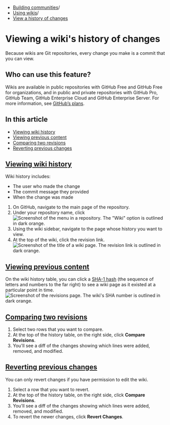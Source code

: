   * [Building communities](https://docs.github.com/en/communities "Building communities")/
  * [Using wikis](https://docs.github.com/en/communities/documenting-your-project-with-wikis "Using wikis")/
  * [View a history of changes](https://docs.github.com/en/communities/documenting-your-project-with-wikis/viewing-a-wikis-history-of-changes "View a history of changes")


# Viewing a wiki's history of changes
Because wikis are Git repositories, every change you make is a commit that you can view.
## Who can use this feature?
Wikis are available in public repositories with GitHub Free and GitHub Free for organizations, and in public and private repositories with GitHub Pro, GitHub Team, GitHub Enterprise Cloud and GitHub Enterprise Server. For more information, see [GitHub’s plans](https://docs.github.com/en/get-started/learning-about-github/githubs-plans).
## In this article
  * [Viewing wiki history](https://docs.github.com/en/communities/documenting-your-project-with-wikis/viewing-a-wikis-history-of-changes#viewing-wiki-history)
  * [Viewing previous content](https://docs.github.com/en/communities/documenting-your-project-with-wikis/viewing-a-wikis-history-of-changes#viewing-previous-content)
  * [Comparing two revisions](https://docs.github.com/en/communities/documenting-your-project-with-wikis/viewing-a-wikis-history-of-changes#comparing-two-revisions)
  * [Reverting previous changes](https://docs.github.com/en/communities/documenting-your-project-with-wikis/viewing-a-wikis-history-of-changes#reverting-previous-changes)


## [Viewing wiki history](https://docs.github.com/en/communities/documenting-your-project-with-wikis/viewing-a-wikis-history-of-changes#viewing-wiki-history)
Wiki history includes:
  * The user who made the change
  * The commit message they provided
  * When the change was made


  1. On GitHub, navigate to the main page of the repository.
  2. Under your repository name, click 
![Screenshot of the menu in a repository. The "Wiki" option is outlined in dark orange.](https://docs.github.com/assets/cb-50193/images/help/wiki/wiki-menu-link.png)
  3. Using the wiki sidebar, navigate to the page whose history you want to view.
  4. At the top of the wiki, click the revision link.
![Screenshot of the title of a wiki page. The revision link is outlined in dark orange.](https://docs.github.com/assets/cb-17612/images/help/wiki/wiki-revision-link.png)


## [Viewing previous content](https://docs.github.com/en/communities/documenting-your-project-with-wikis/viewing-a-wikis-history-of-changes#viewing-previous-content)
On the wiki history table, you can click a [SHA-1 hash](https://en.wikipedia.org/wiki/SHA-1) (the sequence of letters and numbers to the far right) to see a wiki page as it existed at a particular point in time.
![Screenshot of the revisions page. The wiki's SHA number is outlined in dark orange.](https://docs.github.com/assets/cb-38025/images/help/wiki/wiki-sha-number.png)
## [Comparing two revisions](https://docs.github.com/en/communities/documenting-your-project-with-wikis/viewing-a-wikis-history-of-changes#comparing-two-revisions)
  1. Select two rows that you want to compare.
  2. At the top of the history table, on the right side, click **Compare Revisions**.
  3. You'll see a diff of the changes showing which lines were added, removed, and modified.


## [Reverting previous changes](https://docs.github.com/en/communities/documenting-your-project-with-wikis/viewing-a-wikis-history-of-changes#reverting-previous-changes)
You can only revert changes if you have permission to edit the wiki.
  1. Select a row that you want to revert.
  2. At the top of the history table, on the right side, click **Compare Revisions**.
  3. You'll see a diff of the changes showing which lines were added, removed, and modified.
  4. To revert the newer changes, click **Revert Changes**.



